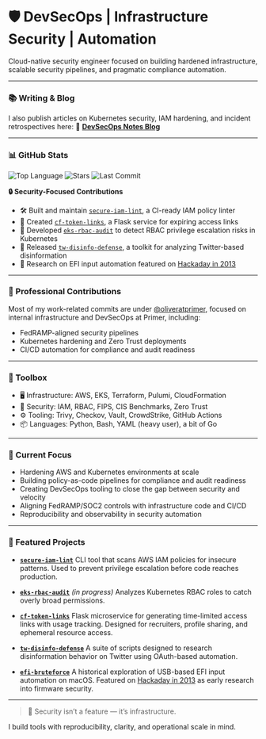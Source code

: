 # 🛡️ DevSecOps | Infrastructure Security | Automation

Cloud-native security engineer focused on building hardened infrastructure, scalable security pipelines, and pragmatic compliance automation.

---

### 📚 Writing & Blog

I also publish articles on Kubernetes security, IAM hardening, and incident retrospectives here:
🔗 [**DevSecOps Notes Blog**](https://rivassec.github.io/devsecops-notes/)

---

### 📊 GitHub Stats

![Top Language](https://img.shields.io/github/languages/top/rivassec/secure-iam-lint?color=blue&label=Top%20Language)
![Stars](https://img.shields.io/github/stars/rivassec/secure-iam-lint?style=social)
![Last Commit](https://img.shields.io/github/last-commit/rivassec/secure-iam-lint)

**🔒 Security-Focused Contributions**
- 🛠️ Built and maintain [`secure-iam-lint`](https://github.com/rivassec/secure-iam-lint), a CI-ready IAM policy linter
- 🔎 Created [`cf-token-links`](https://github.com/rivassec/cf-token-links), a Flask service for expiring access links
- 🔐 Developed [`eks-rbac-audit`](https://github.com/rivassec/eks-rbac-audit) to detect RBAC privilege escalation risks in Kubernetes
- 🧪 Released [`tw-disinfo-defense`](https://github.com/rivassec/tw-disinfo-defense), a toolkit for analyzing Twitter-based disinformation
- 🧠 Research on EFI input automation featured on [Hackaday in 2013](https://hackaday.com/2013/02/26/mac-efi-pin-lock-brute-force-attack-unsuccessful/)

---

### 💼 Professional Contributions

Most of my work-related commits are under [@oliveratprimer](https://github.com/oliveratprimer), focused on internal infrastructure and DevSecOps at Primer, including:
- FedRAMP-aligned security pipelines
- Kubernetes hardening and Zero Trust deployments
- CI/CD automation for compliance and audit readiness

---

### 🧰 Toolbox

- 🖥️ Infrastructure: AWS, EKS, Terraform, Pulumi, CloudFormation
- 🔐 Security: IAM, RBAC, FIPS, CIS Benchmarks, Zero Trust
- ⚙️ Tooling: Trivy, Checkov, Vault, CrowdStrike, GitHub Actions
- 📦 Languages: Python, Bash, YAML (heavy user), a bit of Go

---

### 🚧 Current Focus

- Hardening AWS and Kubernetes environments at scale
- Building policy-as-code pipelines for compliance and audit readiness
- Creating DevSecOps tooling to close the gap between security and velocity
- Aligning FedRAMP/SOC2 controls with infrastructure code and CI/CD
- Reproducibility and observability in security automation

---

### 📌 Featured Projects

- **[`secure-iam-lint`](https://github.com/rivassec/secure-iam-lint)**
  CLI tool that scans AWS IAM policies for insecure patterns.
  Used to prevent privilege escalation before code reaches production.

- **[`eks-rbac-audit`](https://github.com/rivassec/eks-rbac-audit)** *(in progress)*
  Analyzes Kubernetes RBAC roles to catch overly broad permissions.

- **[`cf-token-links`](https://github.com/rivassec/cf-token-links)**
  Flask microservice for generating time-limited access links with usage tracking.
  Designed for recruiters, profile sharing, and ephemeral resource access.

- **[`tw-disinfo-defense`](https://github.com/rivassec/tw-disinfo-defense)**
  A suite of scripts designed to research disinformation behavior on Twitter using OAuth-based automation.

- **[`efi-bruteforce`](https://github.com/rivassec/efi-bruteforce)**
  A historical exploration of USB-based EFI input automation on macOS.
  Featured on [Hackaday in 2013](https://hackaday.com/2013/02/26/mac-efi-pin-lock-brute-force-attack-unsuccessful/) as early research into firmware security.

---

> 🧭 Security isn’t a feature — it’s infrastructure.

I build tools with reproducibility, clarity, and operational scale in mind.
